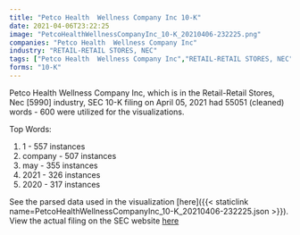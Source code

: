 ```yaml
---
title: "Petco Health  Wellness Company Inc 10-K"
date: 2021-04-06T23:22:25
image: "PetcoHealthWellnessCompanyInc_10-K_20210406-232225.png"
companies: "Petco Health  Wellness Company Inc"
industry: "RETAIL-RETAIL STORES, NEC"
tags: ["Petco Health  Wellness Company Inc","RETAIL-RETAIL STORES, NEC","04-05-2021","10-K"]
forms: "10-K"
---
```

Petco Health  Wellness Company Inc, which is in the Retail-Retail Stores, Nec [5990] industry, SEC 10-K filing on April 05, 2021 had 55051 (cleaned) words - 600 were utilized for the visualizations.

Top Words:
1. 1 - 557 instances
2. company - 507 instances
3. may - 355 instances
4. 2021 - 326 instances
5. 2020 - 317 instances


See the parsed data used in the visualization [here]({{< staticlink name=PetcoHealthWellnessCompanyInc_10-K_20210406-232225.json >}}).  
View the actual filing on the SEC website [here](https://www.sec.gov/Archives/edgar/data/1826470/0001564590-21-017616.txt)
